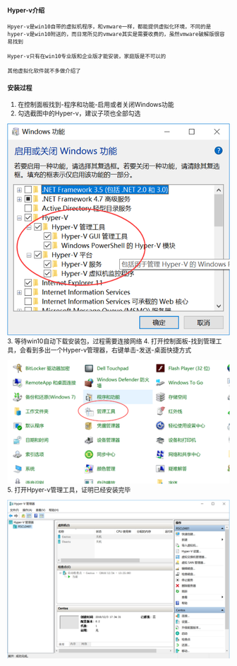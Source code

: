 #### Hyper-v介绍

    Hpyer-v是win10自带的虚拟机程序，和vmware一样，都能提供虚拟化环境，不同的是hyper-v是win10附送的，而日常所见的vmware其实是需要收费的，虽然vmware破解版很容易找到

    Hyper-v只有在win10专业版和企业版才能安装，家庭版是不可以的

    其他虚拟化软件就不多做介绍了

#### 安装过程
1. 在控制面板找到-程序和功能-启用或者关闭Windows功能
2. 勾选截图中的Hyper-v，建议子项也全部勾选

![截图](/运维文档/images/hyper安装.png)
3. 等待win10自动下载安装包，过程需要连接网络
4. 打开控制面板-找到管理工具，会看到多出一个Hyper-v管理器，右键单击-发送-桌面快捷方式

![截图](/运维文档/images/Hyper管理工具.png)
5. 打开Hpyer-v管理工具，证明已经安装完毕

![截图](/运维文档/images/Hpyer管理器界面.png)